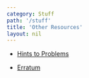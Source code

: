 ```yaml
---
category: Stuff
path: '/stuff'
title: 'Other Resources'
layout: nil
---
```


* [Hints to Problems](assets/PBoC2_Problems_Hints02-08-13.pdf)

* [Erratum](http://www.rpdata.caltech.edu/publications/PBoC2_Erratum.pdf)